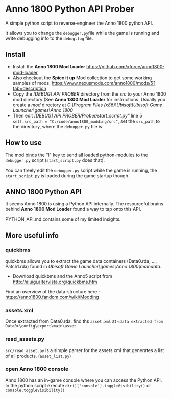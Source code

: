 # Anno 1800 Python API Prober
A simple python script to reverse-engineer the Anno 1800 python API.

It allows you to change the `debugger.py`file while the game is running and write debugging info to the `debug.log` file.

## Install
- Install the **Anno 1800 Mod Loader** https://github.com/xforce/anno1800-mod-loader
- Also checkout the **Spice it up** Mod collection to get some working samples of mods. https://www.nexusmods.com/anno1800/mods/5?tab=description
- Copy the *[DEBUG] API PROBER* directory from the *src* to your Anno 1800 mod directory (See **Anno 1800 Mod Loader** for instructions. Usually you create a *mod* directory at *C:\Program Files (x86)\Ubisoft\Ubisoft Game Launcher\games\Anno 1800*
- Then edit *[DEBUG] API PROBER/Prober/start_script.py"* line 5 `self.src_path = "C:/code/anno1800_modding/src"`, set the `src_path` to the directory, where the `debugger.py` file is.

## How to use
The mod binds the "I" key to send all loaded python-modules to the `debugger.py` script (`start_script.py` does that).

You can freely edit the `debugger.py` script while the game is running, the `start_script.py` is loaded during the game startup though.

## ANNO 1800 Python API
It seems Anno 1800 is using a Python API internally. The resourceful brains behind  **Anno 1800 Mod Loader** found a way to tap onto this API.

PYTHON_API.md contains some of my limited insights.

## More useful info
### quickbms
quickbms allows you to extract the game data containers (Data0.rda, ..., Patch1.rda) found in *Ubisoft Game Launcher\games\Anno 1800\maindata*.

- Download  quickbms and the Anno5 script from http://aluigi.altervista.org/quickbms.htm

Find an overview of the data-structure here : https://anno1800.fandom.com/wiki/Modding

### assets.xml
Once extracted from Data0.rda, find ths `asset.xml` at `<data extracted from Data0>\config\export\main\asset`

### read_assets.py
`src/read_asset.py` is a simple parser for the assets.xml that generates a list of all products. (`asset_list.py`)

### open Anno 1800 console
Anno 1800 has an in-game console where you can access the Python API.
In the python script execute `dir()['console'].toggleVisibility()` or `console.toggleVisibility()`
